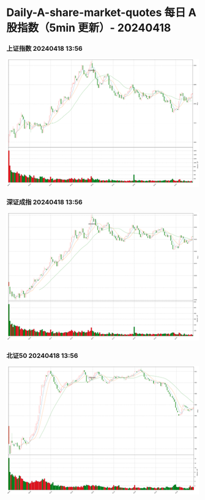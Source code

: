 
# Daily-A-share-market-quotes 每日 A 股指数（5min 更新）- 20240418

### 上证指数 20240418 13:56
![](./fig/2024/4/20240418-sh000001.png)

### 深证成指 20240418 13:56
![](./fig/2024/4/20240418-sz399001.png)

### 北证50 20240418 13:56
![](./fig/2024/4/20240418-bj899050.png)
